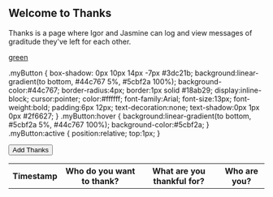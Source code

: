 ## Welcome to Thanks

Thanks is a page where Igor and Jasmine can log and view messages of graditude they've left for each other.


<a href="#" class="myButton">green</a>

.myButton {
	box-shadow: 0px 10px 14px -7px #3dc21b;
	background:linear-gradient(to bottom, #44c767 5%, #5cbf2a 100%);
	background-color:#44c767;
	border-radius:4px;
	border:1px solid #18ab29;
	display:inline-block;
	cursor:pointer;
	color:#ffffff;
	font-family:Arial;
	font-size:13px;
	font-weight:bold;
	padding:6px 12px;
	text-decoration:none;
	text-shadow:0px 1px 0px #2f6627;
}
.myButton:hover {
	background:linear-gradient(to bottom, #5cbf2a 5%, #44c767 100%);
	background-color:#5cbf2a;
}
.myButton:active {
	position:relative;
	top:1px;
}

<button name="button" onclick="window.open('https://forms.gle/A8oPMNc4kJKKskCt5')">Add Thanks</button>

<table id="thanksTable">
    <tr>
      <th>Timestamp</th>
      <th>Who do you want to thank?</th>
      <th>What are you thankful for?</th>
      <th>Who are you?</th>
    </tr>
</table>

<script src="https://code.jquery.com/jquery-3.2.1.min.js"></script>

<script>
var JSONURL = 'https://spreadsheets.google.com/feeds/list/1iw-Evbc7GJPtSG-NmgWxT6iuaP2dG98LLOiJUAEdT7Y/1/public/basic?alt=json';

function callback(data){
    var cells = data.feed.entry;

    for (var i = 0; i < cells.length; i++){;
      var rowObj = {};
      rowObj.timestamp = cells[i].title.$t;
      var rowCols = cells[i].content.$t.split(',');
      for (var j = 0; j < rowCols.length; j++){
        var keyVal = rowCols[j].split(':');
        rowObj[keyVal[0].trim()] = keyVal[1].trim();
      }
      var row = '<tr>' +
      		  '<td>'+rowObj.timestamp+'</td>' +
                  '<td>'+rowObj.whodoyouwanttothank+'</td>' +
                  '<td>'+rowObj.whatareyouthankfulfor +'</td>' + 
                  '<td>'+rowObj.whoareyou +'</td>' + 
                '</tr>';
    	$('#thanksTable').append(row);
    }
}

$(document).ready(function(){
    
    $.ajax({
        url:JSONURL,
        success: function(data){
            callback(data);
        }
    });

});

</script>



